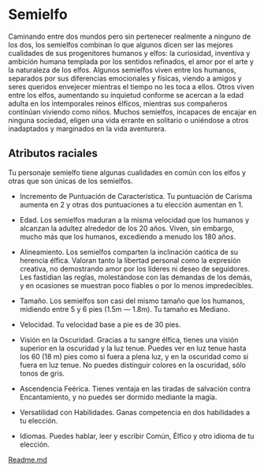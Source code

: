 # Semielfo

Caminando entre dos mundos pero sin pertenecer realmente
a ninguno de los dos, los semielfos combinan lo que algunos
dicen ser las mejores cualidades de sus progenitores humanos y elfos: la curiosidad, inventiva y ambición humana templada por los sentidos refinados, el amor por el arte y la naturaleza de los elfos. Algunos semielfos viven entre los humanos, separados por sus diferencias emocionales y físicas,
viendo a amigos y seres queridos envejecer mientras el
tiempo no les toca a ellos. Otros viven entre los elfos, aumentando su inquietud conforme se acercan a la edad adulta en
los intemporales reinos élficos, mientras sus compañeros
continúan viviendo como niños. Muchos semielfos, incapaces
de encajar en ninguna sociedad, eligen una vida errante en
solitario o uniéndose a otros inadaptados y marginados en la
vida aventurera.

## Atributos raciales

Tu personaje semielfo tiene algunas cualidades en común
con los elfos y otras que son únicas de los semielfos.

- Incremento de Puntuación de Característica. Tu puntuación de Carisma aumenta en 2 y otras dos puntuaciones a
tu elección aumentan en 1.

- Edad. Los semielfos maduran a la misma velocidad que
los humanos y alcanzan la adultez alrededor de los 20 años.
Viven, sin embargo, mucho más que los humanos, excediendo a menudo los 180 años.

- Alineamiento. Los semielfos comparten la inclinación
caótica de su herencia élfica. Valoran tanto la libertad personal como la expresión creativa, no demostrando amor por los
líderes ni deseo de seguidores. Les fastidian las reglas, molestándose con las demandas de los demás, y en ocasiones se
muestran poco fiables o por lo menos impredecibles.

- Tamaño. Los semielfos son casi del mismo tamaño que
los humanos, midiendo entre 5 y 6 pies (1.5m — 1.8m). Tu
tamaño es Mediano.

- Velocidad. Tu velocidad base a pie es de 30 pies.

- Visión en la Oscuridad. Gracias a tu sangre élfica, tienes
una visión superior en la oscuridad y la luz tenue. Puedes ver
en luz tenue hasta los 60 (18 m) pies como si fuera a plena
luz, y en la oscuridad como si fuera en luz tenue. No puedes
distinguir colores en la oscuridad, sólo tonos de gris.

- Ascendencia Feérica. Tienes ventaja en las tiradas de
salvación contra Encantamiento, y no puedes ser dormido
mediante la magia.

- Versatilidad con Habilidades. Ganas competencia en
dos habilidades a tu elección.

- Idiomas. Puedes hablar, leer y escribir Común, Élfico y
otro idioma de tu elección.

[Readme.md](README.md)